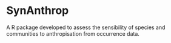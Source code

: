 # SynAnthrop
A R package developed to assess the sensibility of species and communities to anthropisation from occurrence data.
